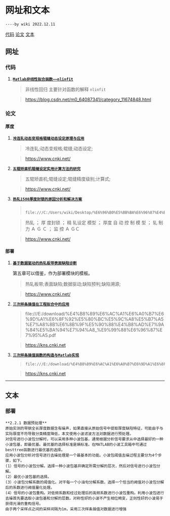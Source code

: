 # 网址和文本
    ----by wiki 2022.12.11

[代码](#代码)
[论文](#论文)
[文本](#文本)
## 网址

### 代码
1. **[`Matlab非线性拟合函数——nlinfit`](https://blog.csdn.net/m0_64087341/article/details/126807477?ops_request_misc=&request_id=&biz_id=102&utm_term=%E9%9D%9E%E7%BA%BF%E6%80%A7%E6%8B%9F%E5%90%88&utm_medium=distribute.pc_search_result.none-task-blog-2~all~sobaiduweb~default-6-126807477.142^v68^control,201^v4^add_ask,213^v2^t3_esquery_v2&spm=1018.2226.3001.4187 "CSND")**
   
   > 非线性回归 主要针对函数的解释 `nlinfit`

   > <https://blog.csdn.net/m0_64087341/category_11674848.html>

### 论文

#### 厚度
1. **[`冷连轧动态变规格辊缝动态设定原理与应用`](https://kns.cnki.net/kcms/detail/detail.aspx?dbcode=CJFD&dbname=CJFD2001&filename=GANT200110012&uniplatform=NZKPT&v=zEFla0Ckkctyv_LVG6Td5rzAVUtAbHdedRoORxqGJuFIjJTv9umOFBXROfcBqxiH "知网")**
   
   > 冷连轧;动态变规格;辊缝;动态设定;

   > <https://www.cnki.net/>

2. **[`五辊矫直机辊缝设定实用计算方法的研究`](https://kns.cnki.net/kcms/detail/detail.aspx?dbcode=CJFD&dbname=CJFD2006&filename=GANT200608012&uniplatform=NZKPT&v=fOsyM4KIdlEt_HeaVb93Id6RQfRglzG4QbgiWZvgBjePpfJFvwTxFpW9cpL9mVWX "知网")**
   
   > 五辊矫直机;辊缝设定;辊缝精度级别;计算式;

   > <https://www.cnki.net/>

3. **[`热轧1580厚度封锁的原因分析和解决方案`](file:///C:/Users/wiki/Desktop/%E6%96%B0%E5%BB%BA%E6%96%87%E4%BB%B6%E5%A4%B9/%E7%83%AD%E8%BD%A71580%E5%8E%9A%E5%BA%A6%E5%B0%81%E9%94%81%E7%9A%84%E5%8E%9F%E5%9B%A0%E5%88%86%E6%9E%90%E5%92%8C%E8%A7%A3%E5%86%B3%E6%96%B9%E6%A1%88_%E6%A2%81%E5%85%B4%E5%9B%BD.pdf "本地")**
   
   >        file:///C:/Users/wiki/Desktop/%E6%96%B0%E5%BB%BA%E6%96%87%E4%BB%B6%E5%A4%B9/%E7%83%AD%E8%BD%A71580%E5%8E%9A%E5%BA%A6%E5%B0%81%E9%94%81%E7%9A%84%E5%8E%9F%E5%9B%A0%E5%88%86%E6%9E%90%E5%92%8C%E8%A7%A3%E5%86%B3%E6%96%B9%E6%A1%88_%E6%A2%81%E5%85%B4%E5%9B%BD.pdf
   
   > 热轧 ； 厚 度封锁 ； 精 轧设定 模型 ； 厚度 自 动 控 制 模 型 ； 轧 制力 Ａ Ｇ Ｃ ； 监 控 Ａ ＧＣ

   > <https://www.cnki.net/>


#### 部署
1. **[`基于数据驱动的热轧板带表面缺陷诊断`](https://kns.cnki.net/kcms/detail/detail.aspx?dbcode=CMFD&dbname=CMFD202101&filename=1020343614.nh&uniplatform=NZKPT&v=IS4Mh1sAVBflp0P7zCxYxTqbe6x2GijX3x-pR1ngNN65hIMP44y860rKVlNP6yaN "知网")**
   
    第五章可以借鉴，作为部署模块的模板。
   > 热轧板带;表面缺陷;数据驱动;缺陷预判;缺陷溯源;

   > <https://www.cnki.net/>

2. **[`三次样条插值在工程拟合中的应用`](https://kns.cnki.net/KXReader/Detail?invoice=ZbC%2BvJWLRPRwKK28AQtj9ATxhES2vcicA%2F6l%2FiRcmrCrLOsOhd64twEzcY%2FatiqspmGAWS9aI3RGOc1%2FvB%2BHUKqMyiXCdVx5L%2Fp%2BYchHdL5tavsyr%2FE6hlqiP4pLrSG3L14jRFgx9RT6LPDxNyaqUpsm8cPUTQpNcIHnMsXEgCA%3D&DBCODE=CJFD&FileName=HZSZ200404006&TABLEName=cjfd2004&nonce=3F709D4D362B4FE7BE5775C1E54BA167&uid=&TIMESTAMP=1670572278989 "知网")**

    >    file:///E:/download/%E4%B8%89%E6%AC%A1%E6%A0%B7%E6%9D%A1%E6%8F%92%E5%80%BC%E5%9C%A8%E5%B7%A5%E7%A8%8B%E6%8B%9F%E5%90%88%E4%B8%AD%E7%9A%84%E5%BA%94%E7%94%A8_%E9%99%88%E6%96%87%E7%95%A5.pdf

    > <https://kns.cnki.net>

3. **[`三次样条插值函数的构造与Matlab实现`](https://kns.cnki.net/KXReader/Detail?invoice=qQK0oTvIvWg95z9fmtri4CAiSgFVf77D0fQ82ICtXUcf7CTgVYIAGAZxdc9eDYxUcmWa4wgAVSBicRICbcsjXYx%2FDdnQwytGJo7%2BXZ8NjX1SpNQz7qMyRpfvvJGa1mq8bmgSZcA6deGXYP%2FEkaZED5pZrwmB%2FFlSKc4ahponW5k%3D&DBCODE=CJFD&FileName=BGZD200611035&TABLEName=cjfd2006&nonce=EFAFC5598D40473F8AC8599C0B26C47C&uid=&TIMESTAMP=1670572196842 "知网")**

   >     file:///E:/download/%E4%B8%89%E6%AC%A1%E6%A0%B7%E6%9D%A1%E6%8F%92%E5%80%BC%E5%87%BD%E6%95%B0%E7%9A%84%E6%9E%84%E9%80%A0%E4%B8%8EMatlab%E5%AE%9E%E7%8E%B0_%E8%AE%B8%E5%B0%8F%E5%8B%87.pdf

    > <https://kns.cnki.net>

---
## 文本

### 部署

    **2.2.1 数据预处理**
    原始实测的带钢全长厚度数据含有噪声，如果直接从原始信号中提取厚度缺陷特征，可能由于与实际厚度不符导致分类精度降低，本文使用小波滤波方法对数据进行预处理。
    对信号进行小波包分解时，可以采用多种小波包基，通常根据分析信号要求从中选择最好的一种小波包基，即最优基。最优基的选择标准是熵标准。在MATLAB的小波工具箱中可通过besttree函数进行最优基的选择。
    应用小波包分析对信号进行去噪处理是一个最基本的功能。小波包阈值去噪过程主要分为4个步骤，如下。
    (1）信号的小波包分解。选择一种小波包基并确定所需分解的层次，然后对信号进行小波包分解。
    (2）最优小波包基的选择。
    (3）小波包分解系数的阈值化。对干每一个小油句分解系数，选择一个恰当的阙值对小波包分解后的系数进行阙值量化处理。
    (4）信号的小波包重构。对低频系数和经过处理后的高频系数进行小波包重构。利用小波包进行去噪首先要选取小波包基和分解的层数。对称性好的小波不产生相位畸变，正则性好的小波易于获得光滑的重构信号。
    由于两个采样点之间的采样间隔为1m，采用三次样条插值对数据进行增强
